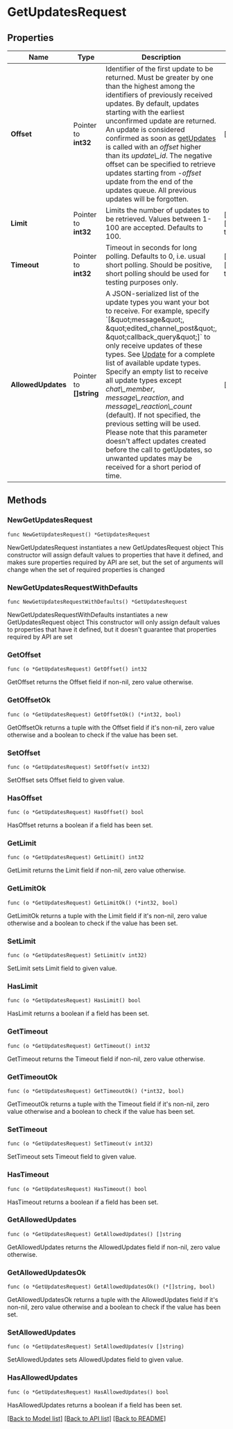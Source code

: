 # GetUpdatesRequest

## Properties

Name | Type | Description | Notes
------------ | ------------- | ------------- | -------------
**Offset** | Pointer to **int32** | Identifier of the first update to be returned. Must be greater by one than the highest among the identifiers of previously received updates. By default, updates starting with the earliest unconfirmed update are returned. An update is considered confirmed as soon as [getUpdates](https://core.telegram.org/bots/api/#getupdates) is called with an *offset* higher than its *update\\_id*. The negative offset can be specified to retrieve updates starting from *-offset* update from the end of the updates queue. All previous updates will be forgotten. | [optional] 
**Limit** | Pointer to **int32** | Limits the number of updates to be retrieved. Values between 1-100 are accepted. Defaults to 100. | [optional] [default to 100]
**Timeout** | Pointer to **int32** | Timeout in seconds for long polling. Defaults to 0, i.e. usual short polling. Should be positive, short polling should be used for testing purposes only. | [optional] [default to 0]
**AllowedUpdates** | Pointer to **[]string** | A JSON-serialized list of the update types you want your bot to receive. For example, specify &#x60;[\&quot;message\&quot;, \&quot;edited_channel_post\&quot;, \&quot;callback_query\&quot;]&#x60; to only receive updates of these types. See [Update](https://core.telegram.org/bots/api/#update) for a complete list of available update types. Specify an empty list to receive all update types except *chat\\_member*, *message\\_reaction*, and *message\\_reaction\\_count* (default). If not specified, the previous setting will be used.    Please note that this parameter doesn&#39;t affect updates created before the call to getUpdates, so unwanted updates may be received for a short period of time. | [optional] 

## Methods

### NewGetUpdatesRequest

`func NewGetUpdatesRequest() *GetUpdatesRequest`

NewGetUpdatesRequest instantiates a new GetUpdatesRequest object
This constructor will assign default values to properties that have it defined,
and makes sure properties required by API are set, but the set of arguments
will change when the set of required properties is changed

### NewGetUpdatesRequestWithDefaults

`func NewGetUpdatesRequestWithDefaults() *GetUpdatesRequest`

NewGetUpdatesRequestWithDefaults instantiates a new GetUpdatesRequest object
This constructor will only assign default values to properties that have it defined,
but it doesn't guarantee that properties required by API are set

### GetOffset

`func (o *GetUpdatesRequest) GetOffset() int32`

GetOffset returns the Offset field if non-nil, zero value otherwise.

### GetOffsetOk

`func (o *GetUpdatesRequest) GetOffsetOk() (*int32, bool)`

GetOffsetOk returns a tuple with the Offset field if it's non-nil, zero value otherwise
and a boolean to check if the value has been set.

### SetOffset

`func (o *GetUpdatesRequest) SetOffset(v int32)`

SetOffset sets Offset field to given value.

### HasOffset

`func (o *GetUpdatesRequest) HasOffset() bool`

HasOffset returns a boolean if a field has been set.

### GetLimit

`func (o *GetUpdatesRequest) GetLimit() int32`

GetLimit returns the Limit field if non-nil, zero value otherwise.

### GetLimitOk

`func (o *GetUpdatesRequest) GetLimitOk() (*int32, bool)`

GetLimitOk returns a tuple with the Limit field if it's non-nil, zero value otherwise
and a boolean to check if the value has been set.

### SetLimit

`func (o *GetUpdatesRequest) SetLimit(v int32)`

SetLimit sets Limit field to given value.

### HasLimit

`func (o *GetUpdatesRequest) HasLimit() bool`

HasLimit returns a boolean if a field has been set.

### GetTimeout

`func (o *GetUpdatesRequest) GetTimeout() int32`

GetTimeout returns the Timeout field if non-nil, zero value otherwise.

### GetTimeoutOk

`func (o *GetUpdatesRequest) GetTimeoutOk() (*int32, bool)`

GetTimeoutOk returns a tuple with the Timeout field if it's non-nil, zero value otherwise
and a boolean to check if the value has been set.

### SetTimeout

`func (o *GetUpdatesRequest) SetTimeout(v int32)`

SetTimeout sets Timeout field to given value.

### HasTimeout

`func (o *GetUpdatesRequest) HasTimeout() bool`

HasTimeout returns a boolean if a field has been set.

### GetAllowedUpdates

`func (o *GetUpdatesRequest) GetAllowedUpdates() []string`

GetAllowedUpdates returns the AllowedUpdates field if non-nil, zero value otherwise.

### GetAllowedUpdatesOk

`func (o *GetUpdatesRequest) GetAllowedUpdatesOk() (*[]string, bool)`

GetAllowedUpdatesOk returns a tuple with the AllowedUpdates field if it's non-nil, zero value otherwise
and a boolean to check if the value has been set.

### SetAllowedUpdates

`func (o *GetUpdatesRequest) SetAllowedUpdates(v []string)`

SetAllowedUpdates sets AllowedUpdates field to given value.

### HasAllowedUpdates

`func (o *GetUpdatesRequest) HasAllowedUpdates() bool`

HasAllowedUpdates returns a boolean if a field has been set.


[[Back to Model list]](../README.md#documentation-for-models) [[Back to API list]](../README.md#documentation-for-api-endpoints) [[Back to README]](../README.md)


